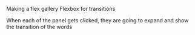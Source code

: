 Making a flex gallery 
Flexbox for transitions 

When each of the panel gets clicked, they are going to expand and show the transition of the words 
